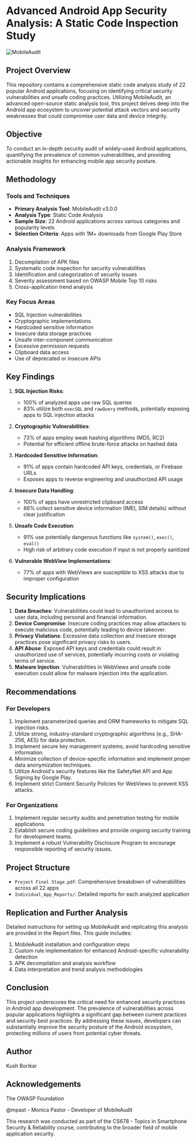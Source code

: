 # Advanced Android App Security Analysis: A Static Code Inspection Study

![MobileAudit](Application-Security-Analysis/mobileaudit.png)

## Project Overview

This repository contains a comprehensive static code analysis study of 22 popular Android applications, focusing on identifying critical security vulnerabilities and unsafe coding practices. Utilizing MobileAudit, an advanced open-source static analysis tool, this project delves deep into the Android app ecosystem to uncover potential attack vectors and security weaknesses that could compromise user data and device integrity.

## Objective

To conduct an in-depth security audit of widely-used Android applications, quantifying the prevalence of common vulnerabilities, and providing actionable insights for enhancing mobile app security posture.

## Methodology

### Tools and Techniques
- **Primary Analysis Tool**: MobileAudit v3.0.0
- **Analysis Type**: Static Code Analysis
- **Sample Size**: 22 Android applications across various categories and popularity levels
- **Selection Criteria**: Apps with 1M+ downloads from Google Play Store

### Analysis Framework
1. Decompilation of APK files
2. Systematic code inspection for security vulnerabilities
3. Identification and categorization of security issues
4. Severity assessment based on OWASP Mobile Top 10 risks
5. Cross-application trend analysis

### Key Focus Areas
- SQL Injection vulnerabilities
- Cryptographic implementations
- Hardcoded sensitive information
- Insecure data storage practices
- Unsafe inter-component communication
- Excessive permission requests
- Clipboard data access
- Use of deprecated or insecure APIs

## Key Findings

1. **SQL Injection Risks**: 
   - 100% of analyzed apps use raw SQL queries
   - 83% utilize both `execSQL` and `rawQuery` methods, potentially exposing apps to SQL injection attacks

2. **Cryptographic Vulnerabilities**:
   - 73% of apps employ weak hashing algorithms (MD5, RC2)
   - Potential for efficient offline brute-force attacks on hashed data

3. **Hardcoded Sensitive Information**:
   - 91% of apps contain hardcoded API keys, credentials, or Firebase URLs
   - Exposes apps to reverse engineering and unauthorized API usage

4. **Insecure Data Handling**:
   - 100% of apps have unrestricted clipboard access
   - 86% collect sensitive device information (IMEI, SIM details) without clear justification

5. **Unsafe Code Execution**:
   - 91% use potentially dangerous functions like `system()`, `exec()`, `eval()`
   - High risk of arbitrary code execution if input is not properly sanitized

6. **Vulnerable WebView Implementations**:
   - 77% of apps with WebViews are susceptible to XSS attacks due to improper configuration

## Security Implications

1. **Data Breaches**: Vulnerabilities could lead to unauthorized access to user data, including personal and financial information.
2. **Device Compromise**: Insecure coding practices may allow attackers to execute malicious code, potentially leading to device takeover.
3. **Privacy Violations**: Excessive data collection and insecure storage practices pose significant privacy risks to users.
4. **API Abuse**: Exposed API keys and credentials could result in unauthorized use of services, potentially incurring costs or violating terms of service.
5. **Malware Injection**: Vulnerabilities in WebViews and unsafe code execution could allow for malware injection into the application.

## Recommendations

### For Developers
1. Implement parameterized queries and ORM frameworks to mitigate SQL injection risks.
2. Utilize strong, industry-standard cryptographic algorithms (e.g., SHA-256, AES) for data protection.
3. Implement secure key management systems; avoid hardcoding sensitive information.
4. Minimize collection of device-specific information and implement proper data anonymization techniques.
5. Utilize Android's security features like the SafetyNet API and App Signing by Google Play.
6. Implement strict Content Security Policies for WebViews to prevent XSS attacks.

### For Organizations
1. Implement regular security audits and penetration testing for mobile applications.
2. Establish secure coding guidelines and provide ongoing security training for development teams.
3. Implement a robust Vulnerability Disclosure Program to encourage responsible reporting of security issues.

## Project Structure

- `Project Final Stage.pdf`: Comprehensive breakdown of vulnerabilities across all 22 apps
- `Individual_App_Reports/`: Detailed reports for each analyzed application

## Replication and Further Analysis

Detailed instructions for setting up MobileAudit and replicating this analysis are provided in the Report files. This guide includes:

1. MobileAudit installation and configuration steps
2. Custom rule implementation for enhanced Android-specific vulnerability detection
3. APK decompilation and analysis workflow
4. Data interpretation and trend analysis methodologies

## Conclusion

This project underscores the critical need for enhanced security practices in Android app development. The prevalence of vulnerabilities across popular applications highlights a significant gap between current practices and security best practices. By addressing these issues, developers can substantially improve the security posture of the Android ecosystem, protecting millions of users from potential cyber threats.

## Author

Kush Borikar

## Acknowledgements

The OWASP Foundation

@mpast - Monica Pastor - Developer of MobileAudit

This research was conducted as part of the CS678 - Topics in Smartphone Security & Reliability course, contributing to the broader field of mobile application security.
